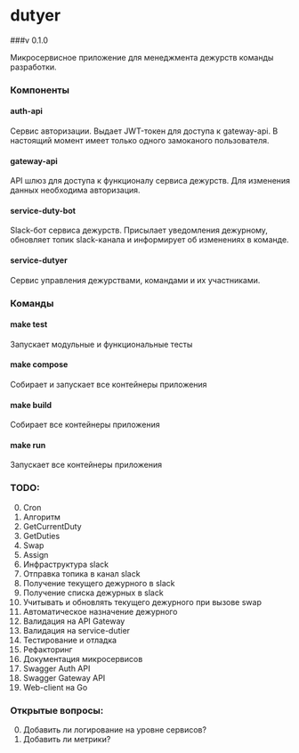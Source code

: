 # dutyer
###v 0.1.0

Микросервисное приложение для менеджмента дежурств команды разработки. 

### Компоненты

#### auth-api 
Сервис авторизации. Выдает JWT-токен для доступа к gateway-api. В настоящий момент имеет только одного замоканого
пользователя.

#### gateway-api 
API шлюз для доступа к функционалу сервиса дежурств. Для изменения данных необходима авторизация.

#### service-duty-bot
Slack-бот сервиса дежурств. Присылает уведомления дежурному, обновляет топик slack-канала и информирует об изменениях 
в команде.

#### service-dutyer
Сервис управления дежурствами, командами и их участниками.

### Команды

#### make test
Запускает модульные и функциональные тесты

#### make compose
Собирает и запускает все контейнеры приложения

#### make build
Собирает все контейнеры приложения

#### make run
Запускает все контейнеры приложения 

### TODO:

0. Cron
0. Алгоритм
0. GetCurrentDuty
0. GetDuties
0. Swap
0. Assign
0. Инфраструктура slack
0. Отправка топика в канал slack
0. Получение текущего дежурного в slack
0. Получение списка дежурных в slack
0. Учитывать и обновлять текущего дежурного при вызове swap
0. Автоматическое назначение дежурного
0. Валидация на API Gateway
0. Валидация на service-dutier
0. Тестирование и отладка
0. Рефакторинг
0. Документация микросервисов
0. Swagger Auth API
0. Swagger Gateway API
0. Web-client на Go

### Открытые вопросы:

0. Добавить ли логирование на уровне сервисов?
0. Добавить ли метрики?